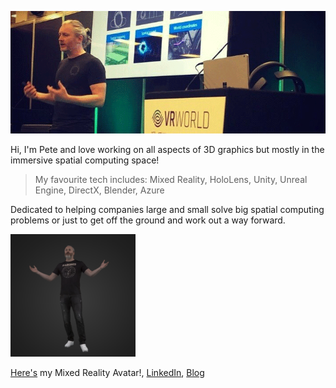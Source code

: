 ![Banner](./images/github-banner.png)

Hi, I'm Pete and love working on all aspects of 3D graphics but mostly in the immersive spatial computing space!

> My favourite tech includes: Mixed Reality, HoloLens, Unity, Unreal Engine, DirectX, Blender, Azure

Dedicated to helping companies large and small solve big spatial computing problems or just to get off the ground and work out a way forward.

<img src="./images/avatar.png" alt="holopete" style="width:200px;display:inline;"/>

[Here's](https://view.dimensionstudio.co/?&fileId=Microsoft_VIP/Microsoft_VIP_shot05_take03/web/video.hcap) my Mixed Reality Avatar!, [LinkedIn](https://www.linkedin.com/in/peterdaukintis/), [Blog](https://peted.azurewebsites.net/)

<!--
**peted70/peted70** is a ✨ _special_ ✨ repository because its `README.md` (this file) appears on your GitHub profile.

Here are some ideas to get you started:

- 🔭 I’m currently working on ...
- 🌱 I’m currently learning ...
- 👯 I’m looking to collaborate on ...
- 🤔 I’m looking for help with ...
- 💬 Ask me about ...
- 📫 How to reach me: ...
- 😄 Pronouns: ...
- ⚡ Fun fact: ...
-->
